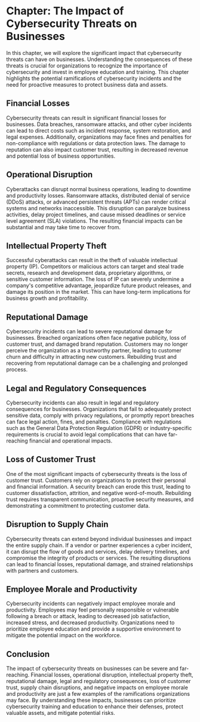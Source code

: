 Chapter: The Impact of Cybersecurity Threats on Businesses
==========================================================

In this chapter, we will explore the significant impact that cybersecurity threats can have on businesses. Understanding the consequences of these threats is crucial for organizations to recognize the importance of cybersecurity and invest in employee education and training. This chapter highlights the potential ramifications of cybersecurity incidents and the need for proactive measures to protect business data and assets.

Financial Losses
----------------

Cybersecurity threats can result in significant financial losses for businesses. Data breaches, ransomware attacks, and other cyber incidents can lead to direct costs such as incident response, system restoration, and legal expenses. Additionally, organizations may face fines and penalties for non-compliance with regulations or data protection laws. The damage to reputation can also impact customer trust, resulting in decreased revenue and potential loss of business opportunities.

Operational Disruption
----------------------

Cyberattacks can disrupt normal business operations, leading to downtime and productivity losses. Ransomware attacks, distributed denial of service (DDoS) attacks, or advanced persistent threats (APTs) can render critical systems and networks inaccessible. This disruption can paralyze business activities, delay project timelines, and cause missed deadlines or service level agreement (SLA) violations. The resulting financial impacts can be substantial and may take time to recover from.

Intellectual Property Theft
---------------------------

Successful cyberattacks can result in the theft of valuable intellectual property (IP). Competitors or malicious actors can target and steal trade secrets, research and development data, proprietary algorithms, or sensitive customer information. The loss of IP can severely undermine a company's competitive advantage, jeopardize future product releases, and damage its position in the market. This can have long-term implications for business growth and profitability.

Reputational Damage
-------------------

Cybersecurity incidents can lead to severe reputational damage for businesses. Breached organizations often face negative publicity, loss of customer trust, and damaged brand reputation. Customers may no longer perceive the organization as a trustworthy partner, leading to customer churn and difficulty in attracting new customers. Rebuilding trust and recovering from reputational damage can be a challenging and prolonged process.

Legal and Regulatory Consequences
---------------------------------

Cybersecurity incidents can also result in legal and regulatory consequences for businesses. Organizations that fail to adequately protect sensitive data, comply with privacy regulations, or promptly report breaches can face legal action, fines, and penalties. Compliance with regulations such as the General Data Protection Regulation (GDPR) or industry-specific requirements is crucial to avoid legal complications that can have far-reaching financial and operational impacts.

Loss of Customer Trust
----------------------

One of the most significant impacts of cybersecurity threats is the loss of customer trust. Customers rely on organizations to protect their personal and financial information. A security breach can erode this trust, leading to customer dissatisfaction, attrition, and negative word-of-mouth. Rebuilding trust requires transparent communication, proactive security measures, and demonstrating a commitment to protecting customer data.

Disruption to Supply Chain
--------------------------

Cybersecurity threats can extend beyond individual businesses and impact the entire supply chain. If a vendor or partner experiences a cyber incident, it can disrupt the flow of goods and services, delay delivery timelines, and compromise the integrity of products or services. The resulting disruptions can lead to financial losses, reputational damage, and strained relationships with partners and customers.

Employee Morale and Productivity
--------------------------------

Cybersecurity incidents can negatively impact employee morale and productivity. Employees may feel personally responsible or vulnerable following a breach or attack, leading to decreased job satisfaction, increased stress, and decreased productivity. Organizations need to prioritize employee education and provide a supportive environment to mitigate the potential impact on the workforce.

Conclusion
----------

The impact of cybersecurity threats on businesses can be severe and far-reaching. Financial losses, operational disruption, intellectual property theft, reputational damage, legal and regulatory consequences, loss of customer trust, supply chain disruptions, and negative impacts on employee morale and productivity are just a few examples of the ramifications organizations may face. By understanding these impacts, businesses can prioritize cybersecurity training and education to enhance their defenses, protect valuable assets, and mitigate potential risks.

